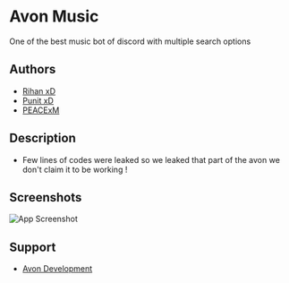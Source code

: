 
# Avon Music

One of the best music bot of discord with multiple search options 


## Authors

- [Rihan xD](https://discord.gg/VHA68ktXMG)
- [Punit xD](https://discord.gg/VHA68ktXMG)
- [PEACExM](https://discord.gg/VHA68ktXMG)


## Description
- Few lines of codes were leaked so we leaked that part of the avon we don't claim it to be working !
## Screenshots

![App Screenshot](https://media.discordapp.net/attachments/1065525090265083984/1072384599688228894/image.png)

## Support 
- [Avon Development](https://discord.gg/VHA68ktXMG)
